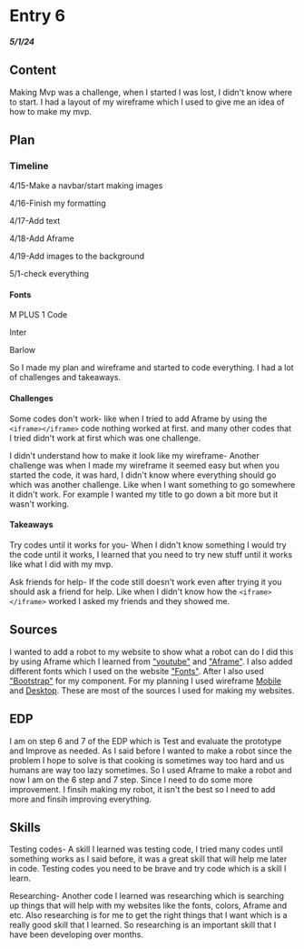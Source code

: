 # Entry 6
##### 5/1/24

## Content 
Making Mvp was a challenge, when I started I was lost, I didn't know where to start. I had a layout of my wireframe which I used to give me an idea of how to make my mvp. 

## Plan
### Timeline

4/15-Make a navbar/start making images

4/16-Finish my formatting

4/17-Add text

4/18-Add Aframe

4/19-Add images to the background

5/1-check everything

#### Fonts 

M PLUS 1 Code

Inter

Barlow

So I made my plan and wireframe and started to code everything. I had a lot of challenges and takeaways.

#### Challenges

Some codes don't work- like when I tried to add Aframe by using the ````<iframe></iframe>```` code nothing worked at first. and many other codes that I tried didn't work at first which was one challenge. 


I didn't understand how to make it look like my wireframe- Another challenge was when I made my wireframe it seemed easy but when you started the code, it was hard, I didn't know where everything should go which was another challenge. Like when I want something to go somewhere it didn't work. For example I wanted my title to go down a bit more but it wasn't working.


#### Takeaways


Try codes until it works for you- When I didn't know something I would try the code until it works, I learned that you need to try new stuff until it works like what I did with my mvp.

Ask friends for help- If the code still doesn't work even after trying it you should ask a friend for help. Like when I didn't know how the  ````<iframe></iframe>```` worked I asked my friends and they showed me. 





## Sources
I wanted to add a robot to my website to show what a robot can do I did this by using Aframe which I learned from ["youtube"](https://www.youtube.com/watch?v=K4LEMBjaV9E&list=PL8MkBHej75fJD-HveDzm4xKrciC5VfYuV&index=6) and ["Aframe"](https://aframe.io/docs/1.5.0/introduction/javascript-events-dom-apis.html). I also added different fonts which I used on the website ["Fonts"](https://fonts.google.com/). After I also used ["Bootstrap"](https://getbootstrap.com/docs/5.3/getting-started/download/) for my component. For my planning I used wireframe [Mobile](https://wireframe.cc/qa15Ss) and [Desktop](https://wireframe.cc/4EpUoN). These are most of the sources I used for making my websites.


## EDP

I am on step 6 and 7 of the EDP which is Test and evaluate the prototype and Improve as needed. As I said before I wanted to make a robot since the problem I hope to solve is that cooking is sometimes way too hard and us humans are way too lazy sometimes. So I used Aframe to make a robot and now I am on the 6 step and 7 step. Since I need to do some more improvement. I finsih making my robot, it isn't the best so I need to add more and finsih improving everything.


## Skills 

Testing codes- A skill I learned was testing code, I tried many codes until something works as I said before, it was a great skill that will help me later in code. Testing codes you need to be brave and try code which is a skill I learn.

Researching- Another code I learned was researching which is searching up things that will help with my websites like the fonts, colors, Aframe and etc. Also researching is for me to get the right things that I want which is a really good skill that I learned. So researching is an important skill that I have been developing over months.
